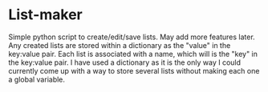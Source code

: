 # List-maker
 Simple python script to create/edit/save lists. May add more features later.
 Any created lists are stored within a dictionary as the "value" in the key:value pair. Each list is associated with a name, which will is the "key" in the key:value pair. I have used a dictionary as it is the only way I could currently come up with a way to store several lists without making each one a global variable.
